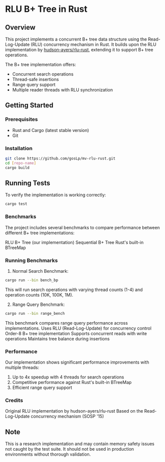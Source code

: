 # RLU B+ Tree in Rust

## Overview
This project implements a concurrent B+ tree data structure using the Read-Log-Update (RLU) concurrency mechanism in Rust. It builds upon the RLU implementation by [hudson-ayers/rlu-rust](https://github.com/hudson-ayers/rlu-rust), extending it to support B+ tree operations.

The B+ tree implementation offers:
- Concurrent search operations
- Thread-safe insertions
- Range query support
- Multiple reader threads with RLU synchronization

## Getting Started

### Prerequisites
- Rust and Cargo (latest stable version)
- Git

### Installation
```bash
git clone https://github.com/gosLp/mv-rlu-rust.git
cd [repo-name]
cargo build
```

## Running Tests

To verify the implementation is working correctly:
```bash
cargo test
```

### Benchmarks
The project includes several benchmarks to compare performance between different B+ tree implementations:

RLU B+ Tree (our implementation)
Sequential B+ Tree
Rust's built-in BTreeMap

### Running Benchmarks

1. Normal Search Benchmark:

```bash
cargo run --bin bench_bp
```
This will run search operations with varying thread counts (1-4) and operation counts (10K, 100K, 1M).

2. Range Query Benchmark:

```bash
cargo run --bin range_bench
```
This benchmark compares range query performance across implementations.
Uses RLU (Read-Log-Update) for concurrency control
Order-8 B+ tree implementation
Supports concurrent reads with write operations
Maintains tree balance during insertions


### Performance
Our implementation shows significant performance improvements with multiple threads:

1. Up to 4x speedup with 4 threads for search operations
2. Competitive performance against Rust's built-in BTreeMap
3. Efficient range query support

### Credits

Original RLU implementation by hudson-ayers/rlu-rust
Based on the Read-Log-Update concurrency mechanism (SOSP '15)

## Note
This is a research implementation and may contain memory safety issues not caught by the test suite. It should not be used in production environments without thorough validation.

